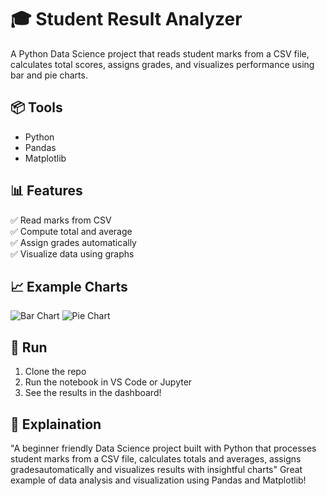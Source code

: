 # 🎓 Student Result Analyzer

A Python Data Science project that reads student marks from a CSV file, calculates total scores, assigns grades, and visualizes performance using bar and pie charts.

## 📦 Tools
- Python
- Pandas
- Matplotlib

## 📊 Features
✅ Read marks from CSV  
✅ Compute total and average  
✅ Assign grades automatically  
✅ Visualize data using graphs  

## 📈 Example Charts
![Bar Chart]()
![Pie Chart](\im\pie_chart.png)

## 🚀 Run
1. Clone the repo 
2. Run the notebook in VS Code or Jupyter  
3. See the results in the dashboard!

## 📜 Explaination
"A beginner friendly Data Science project built with Python that processes student marks from a CSV file, calculates totals and averages, assigns gradesautomatically and visualizes results with insightful charts" Great example of data analysis and visualization using Pandas and Matplotlib!


